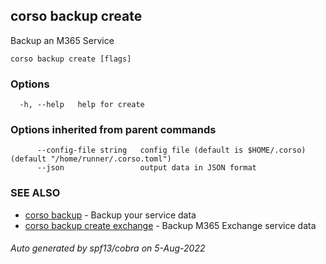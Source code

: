 ## corso backup create

Backup an M365 Service

```
corso backup create [flags]
```

### Options

```
  -h, --help   help for create
```

### Options inherited from parent commands

```
      --config-file string   config file (default is $HOME/.corso) (default "/home/runner/.corso.toml")
      --json                 output data in JSON format
```

### SEE ALSO

* [corso backup](corso_backup.md)	 - Backup your service data
* [corso backup create exchange](corso_backup_create_exchange.md)	 - Backup M365 Exchange service data

###### Auto generated by spf13/cobra on 5-Aug-2022
